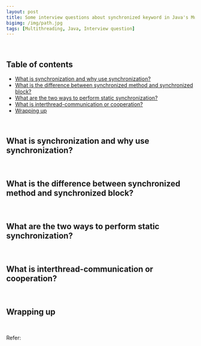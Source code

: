 ```yaml
---
layout: post
title: Some interview questions about synchronized keyword in Java's Multithreading
bigimg: /img/path.jpg
tags: [Multithreading, Java, Interview question]
---
```




<br>

## Table of contents
- [What is synchronization and why use synchronization?]()
- [What is the difference between synchronized method and synchronized block?]()
- [What are the two ways to perform static synchronization?](#)
- [What is interthread-communication or cooperation?](#what-is-interthread-communication-or-cooperation)
- [Wrapping up](#wrapping-up)


<br>

## What is synchronization and why use synchronization?






<br>

## What is the difference between synchronized method and synchronized block?





<br>

## What are the two ways to perform static synchronization?






<br>

## What is interthread-communication or cooperation?





<br>

## Wrapping up







<br>

Refer:

[]()

[]()

[]()

[]()

[]()